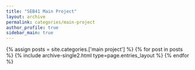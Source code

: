 ```yaml
---
title: "SEB41 Main Project"
layout: archive
permalink: categories/main-project
author_profile: true
sidebar_main: true
---
```


{% assign posts = site.categories.['main project'] %}
{% for post in posts %} {% include archive-single2.html type=page.entries_layout %} {% endfor %}
